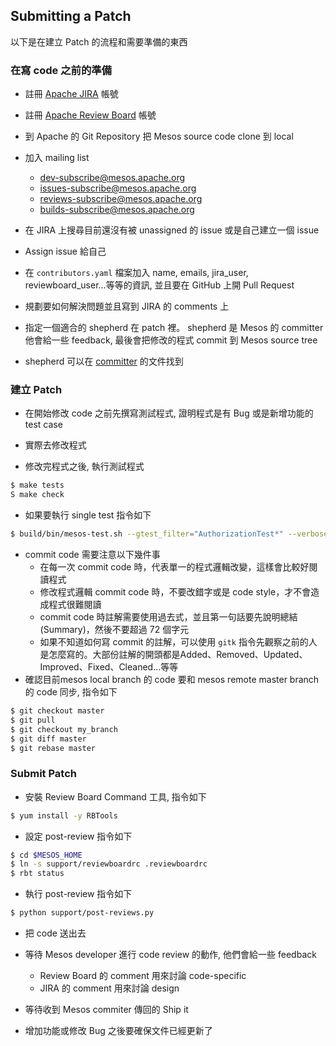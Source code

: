 ## Submitting a Patch
以下是在建立 Patch 的流程和需要準備的東西

### 在寫 code 之前的準備

* 註冊 [Apache JIRA](https://issues.apache.org/jira/browse/mesos/) 帳號

* 註冊 [Apache Review Board](https://reviews.apache.org/) 帳號

* 到 Apache 的 Git Repository 把 Mesos source code clone 到 local

* 加入 mailing list
    * dev-subscribe@mesos.apache.org
    * issues-subscribe@mesos.apache.org
    * reviews-subscribe@mesos.apache.org
    * builds-subscribe@mesos.apache.org

* 在 JIRA 上搜尋目前還沒有被 unassigned 的 issue 或是自己建立一個 issue

* Assign issue 給自己

* 在 `contributors.yaml` 檔案加入 name, emails, jira_user, reviewboard_user...等等的資訊, 並且要在 GitHub 上開 Pull Request

* 規劃要如何解決問題並且寫到 JIRA 的 comments 上

* 指定一個適合的 shepherd 在 patch 裡。 shepherd 是 Mesos 的 committer 他會給一些 feedback, 最後會把修改的程式 commit 到 Mesos source tree 

* shepherd 可以在 [committer](https://github.com/apache/mesos/blob/master/docs/committers.md) 的文件找到


### 建立 Patch
* 在開始修改 code 之前先撰寫測試程式, 證明程式是有 Bug 或是新增功能的 test case
 
* 實際去修改程式

* 修改完程式之後, 執行測試程式
```sh
$ make tests
S make check
```

* 如果要執行 single test 指令如下
```sh
$ build/bin/mesos-test.sh --gtest_filter="AuthorizationTest*" --verbose
```

* commit code 需要注意以下幾件事 
    * 在每一次 commit code 時，代表單一的程式邏輯改變，這樣會比較好閱讀程式
    * 修改程式邏輯 commit code 時，不要改錯字或是 code style，才不會造成程式很難閱讀
    * commit code 時註解需要使用過去式，並且第一句話要先說明總結(Summary)，然後不要超過 72 個字元 
    * 如果不知道如何寫 commit 的註解，可以使用 ```gitk``` 指令先觀察之前的人是怎麼寫的。大部份註解的開頭都是Added、Removed、Updated、Improved、Fixed、Cleaned…等等
    
* 確認目前mesos local branch 的 code 要和 mesos remote master branch 的 code 同步, 指令如下
```sh
$ git checkout master
$ git pull
$ git checkout my_branch
$ git diff master
$ git rebase master
```

### Submit Patch
* 安裝 Review Board Command 工具, 指令如下
```sh
$ yum install -y RBTools
```
* 設定 post-review 指令如下
```sh
$ cd $MESOS_HOME
$ ln -s support/reviewboardrc .reviewboardrc
$ rbt status
```

* 執行 post-review 指令如下
```sh
$ python support/post-reviews.py
```

* 把 code 送出去

* 等待 Mesos developer 進行 code review 的動作, 他們會給一些 feedback
    * Review Board 的 comment 用來討論 code-specific
    * JIRA 的 comment 用來討論 design

* 等待收到 Mesos commiter 傳回的 Ship it

* 增加功能或修改 Bug 之後要確保文件已經更新了
